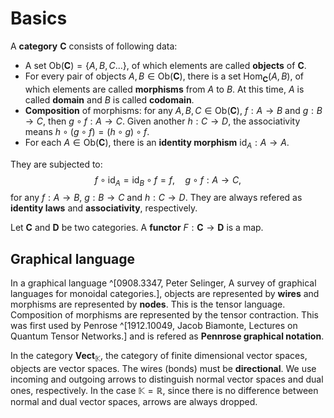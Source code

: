 
# Basics

A **category** $\mathbf{C}$ consists of following data:
- A set $\text{Ob}(\mathbf{C})=\{A, B, C...\}$, of which elements are called **objects** of $\mathbf{C}$.
- For every pair of objects $A, B\in\text{Ob}(\mathbf{C})$, there is a set $\text{Hom}_{\mathbf{C}}(A, B)$, of which elements are called **morphisms** from $A$ to $B$.
  At this time, $A$ is called **domain** and $B$ is called **codomain**.
- **Composition** of morphisms: for any $A, B, C\in\text{Ob}(\mathbf{C})$, $f: A\rightarrow{B}$ and $g: B\rightarrow{C}$, then $g\circ{f}: A\rightarrow{C}$.
  Given another $h: C\rightarrow{D}$, the associativity means $h\circ(g\circ{f})=(h\circ{g})\circ{f}$.
- For each $A\in\text{Ob}(\mathbf{C})$, there is an **identity morphism** $\text{id}_{A}: A\rightarrow{A}$.

They are subjected to:
$$
\begin{equation}
    f\circ\text{id}_{A}=\text{id}_{B}\circ{f}=f, \quad
    g\circ{f}: A\rightarrow{C},
\end{equation}
$$
for any $f: A\rightarrow{B}$, $g: B\rightarrow{C}$ and $h: C\rightarrow{D}$.
They are always refered as **identity laws** and **associativity**, respectively.

Let $\mathbf{C}$ and $\mathbf{D}$ be two categories.
A **functor** $F: \mathbf{C}\rightarrow\mathbf{D}$ is a map.


## Graphical language

In a graphical language ^[0908.3347, Peter Selinger, A survey of graphical languages for monoidal categories.], objects are represented by **wires** and morphisms are represented by **nodes**.
This is the tensor language.
Composition of morphisms are represented by the tensor contraction.
This was first used by Penrose ^[1912.10049, Jacob Biamonte, Lectures on Quantum Tensor Networks.] and is refered as **Pennrose graphical notation**.

In the category $\mathbf{Vect}_{\mathbb{K}}$, the category of finite dimensional vector spaces, objects are vector spaces.
The wires (bonds) must be **directional**.
We use incoming and outgoing arrows to distinguish normal vector spaces and dual ones, respectively.
In the case $\mathbb{K}=\mathbb{R}$, since there is no difference between normal and dual vector spaces, arrows are always dropped.
